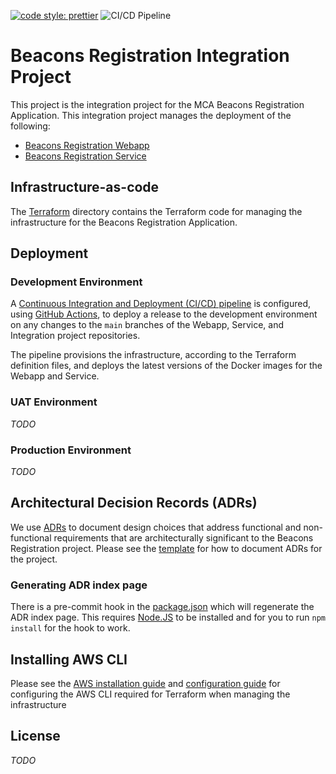 [![code style: prettier](https://img.shields.io/badge/code_style-prettier-ff69b4.svg?style=flat-square)](https://github.com/prettier/prettier)
![CI/CD Pipeline](https://github.com/madetech/mca-beacons-integration/workflows/CI/CD%20Pipeline/badge.svg)

# Beacons Registration Integration Project

This project is the integration project for the MCA Beacons Registration Application. This integration project manages the deployment of the following:

- [Beacons Registration Webapp](https://github.com/mcagov/beacons-webapp)
- [Beacons Registration Service](https://github.com/mcagov/beacons-service)

## Infrastructure-as-code

The [Terraform](./terraform) directory contains the Terraform code for managing the infrastructure for the Beacons Registration Application.

## Deployment

### Development Environment

A [Continuous Integration and Deployment (CI/CD) pipeline](./.github/workflows/main.yml) is configured, using [GitHub Actions](https://docs.github.com/en/actions), to deploy a release to the development environment on any changes to the `main` branches of the Webapp, Service, and Integration project repositories.

The pipeline provisions the infrastructure, according to the Terraform definition files, and deploys the latest versions of the Docker images for the Webapp and Service.

### UAT Environment

_TODO_

### Production Environment

_TODO_

## Architectural Decision Records (ADRs)

We use [ADRs](./docs/adr) to document design choices that address functional and non-functional requirements that are architecturally significant to the Beacons Registration project. Please see the [template](./docs/adr/adr.template) for how to document ADRs for the project.

### Generating ADR index page

There is a pre-commit hook in the [package.json](./package.json) which will regenerate the ADR index page. This requires [Node.JS](https://nodejs.org/en/) to be installed and for you to run `npm install` for the hook to work.

## Installing AWS CLI

Please see the [AWS installation guide](https://docs.aws.amazon.com/cli/latest/userguide/install-cliv2.html) and [configuration guide](https://docs.aws.amazon.com/cli/latest/userguide/cli-configure-quickstart.html) for configuring the AWS CLI required for Terraform when managing the infrastructure

## License

_TODO_
